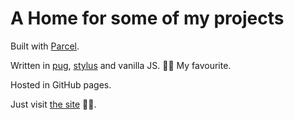 # A Home for some of my projects

Built with [Parcel](https://parceljs.org/).

Written in [pug](https://pugjs.org/), [stylus](https://stylus-lang.com/) and vanilla JS. 🧙‍♂️ My favourite.

Hosted in GitHub pages.

Just visit [the site](https://rubenvar.github.io/) 🤷‍♂️.
